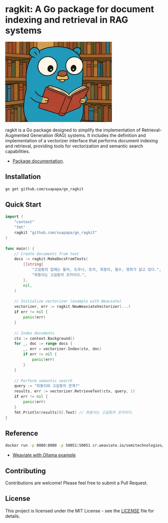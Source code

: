 # ragkit: A Go package for document indexing and retrieval in RAG systems

![ragkit_logo](_asset/ragkit_logo_256.webp)

ragkit is a Go package designed to simplify the implementation of Retrieval-Augmented Generation (RAG) systems.
It includes the definition and implementation of a vectorizer interface that performs document indexing and retrieval,
providing tools for vectorization and semantic search capabilities.

- [Package documentation](https://pkg.go.dev/github.com/suapapa/go_ragkit).

## Installation

```sh
go get github.com/suapapa/go_ragkit
```

## Quick Start

```go
import (
    "context"
    "fmt"
    ragkit "github.com/suapapa/go_ragkit"
)

func main() {
    // Create documents from text
    docs := ragkit.MakeDocsFromTexts(
        []string{
            "고길동의 집에는 둘리, 도우너, 또치, 희동이, 철수, 영희가 살고 있다.",
            "희동이는 고길동의 조카이다.",
        },
        nil,
    )

    // Initialize vectorizer (example with Weaviate)
    vectorizer, err := ragkit.NewWeaviateVectorizer(...)
    if err != nil {
        panic(err)
    }

    // Index documents
    ctx := context.Background()
    for _, doc := range docs {
        _, err = vectorizer.Index(ctx, doc)
        if err != nil {
            panic(err)
        }
    }

    // Perform semantic search
    query := "희동이와 고길동의 관계?"
    results, err := vectorizer.RetrieveText(ctx, query, 1)
    if err != nil {
        panic(err)
    }
    fmt.Println(results[0].Text) // 희동이는 고길동의 조카이다.
}
```

## Reference

```sh
docker run -p 8080:8080 -p 50051:50051 cr.weaviate.io/semitechnologies/weaviate:1.30.2
```


- [Weaviate with Ollama example](examples/weaviate-ollama/)

## Contributing

Contributions are welcome! Please feel free to submit a Pull Request.

## License

This project is licensed under the MIT License - see the [LICENSE](LICENSE) file for details.
